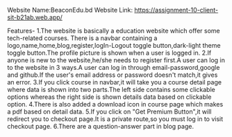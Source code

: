Website Name:BeaconEdu.bd
Website Link: https://assignment-10-client-sit-b21ab.web.app/

Features-
1.The website is basically a education website which offer some tech-related courses. There is a navbar containing a logo,name,home,blog,register,logIn-Logout toggle button,dark-light theme toggle button.The profile picture is shown when a user is logged in.
2.If anyone is new to the website,he/she needs to register first.A user can log in to the website in 3 ways.A user can log in through email-password,google and github.If the user's email address or password doesn't match,it gives an error.
3.If you click course in navbar,it will take you a course detail page where data is shown into two parts.The left side contains some clickable options whereas the right side is shown details data based on clickable option.
4.There is also added a download icon in course page which makes a pdf based on detail data.
5.If you click on "Get Premium Button",it will redirect you to checkout page.It is a private route,so you must log in to visit checkout page.
6.There are a question-answer part in blog page.